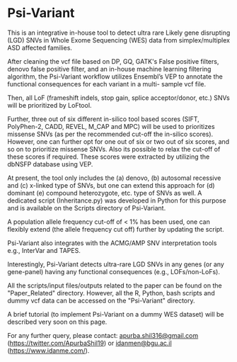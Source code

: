 # Psi-Variant
This is an integrative in-house tool to detect ultra rare Likely gene disrupting (LGD) SNVs in Whole Exome Sequencing (WES) data from simplex/multiplex ASD affected families. 

After cleaning the vcf file based on DP, GQ, GATK's False positive filters, denovo false positive filter, and an in-house machine learning filtering algorithm, the Psi-Variant workflow utilizes Ensembl’s VEP to annotate the functional consequences for each variant in a multi- sample vcf file. 

Then, all LoF (frameshift indels, stop gain, splice acceptor/donor, etc.) SNVs will be prioritized by LoFtool. 

Further, three out of six different in-silico tool based scores (SIFT, PolyPhen-2, CADD, REVEL, M_CAP and MPC) will be used to prioritizes missense SNVs (as per the recommended cut-off the in-silico scores). However, one can further opt for one out of six or two out of six scores, and so on to prioritize missense SNVs. Also its possible to relax the cut-off of these scores if required. These scores were extracted by utilizing the dbNSFP database using VEP. 

At present, the tool only includes the (a) denovo, (b) autosomal recessive and (c) x-linked type of SNVs, but one can extend this approach for (d) dominant (e) compound heterozygote, etc. type of SNVs as well. A dedicated script (Inheritance.py) was developed in Python for this purpose and is available on the Scripts directory of Psi-Variant.

A population allele frequency cut-off of < 1% has been used, one can flexibly extend (the allele frequency cut off) further by updating the script. 

Psi-Variant also integrates with the ACMG/AMP SNV interpretation tools e.g., InterVar and TAPES. 

Interestingly, Psi-Variant detects ultra-rare LGD SNVs in any genes (or any gene-panel) having any functional consequences (e.g., LOFs/non-LoFs). 

All the scripts/input files/outputs related to the paper can be found on the "Paper_Related" directory. However, all the R, Python, bash scripts and dummy vcf data can be accessed on the "Psi-Variant" directory.

A brief tutorial (to implement Psi-Variant on a dummy WES dataset) will be described very soon on this page.

For any further query, please contact: apurba.shil316@gmail.com (https://twitter.com/ApurbaShil19) or idanmen@bgu.ac.il (https://www.idanme.com/).


